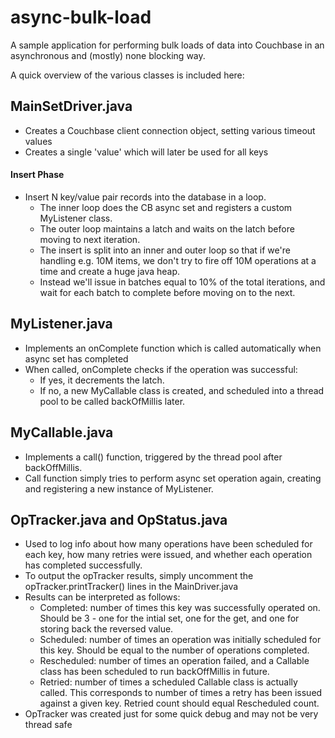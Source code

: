 async-bulk-load
===============

A sample application for performing bulk loads of data into Couchbase in an asynchronous and (mostly) none blocking way.

A quick overview of the various classes is included here:

## MainSetDriver.java
* Creates a Couchbase client connection object, setting various timeout values
* Creates a single 'value' which will later be used for all keys

#### Insert Phase
* Insert N key/value pair records into the database in a loop.
   * The inner loop does the CB async set and registers a custom MyListener class.
   * The outer loop maintains a latch and waits on the latch before moving to next iteration.
   * The insert is split into an inner and outer loop  so that if we're handling e.g. 10M items, we don't try to fire off 10M operations at a time and create a huge java heap.
   * Instead we'll issue in batches equal to 10% of the total iterations, and wait for each batch to complete before moving on to the next.

## MyListener.java
* Implements an onComplete function which is called automatically when async set has completed
* When called, onComplete checks if the operation was successful:
  * If yes, it decrements the latch.
  * If no, a new MyCallable class is created, and scheduled into a thread pool to be called backOfMillis later.

## MyCallable.java
* Implements a call() function, triggered by the thread pool after backOffMillis.
* Call function simply tries to perform async set operation again, creating and registering a new instance of MyListener.

## OpTracker.java and OpStatus.java
* Used to log info about how many operations have been scheduled for each key, how many retries were issued, and whether each operation has completed successfully.
* To output the opTracker results, simply uncomment the opTracker.printTracker() lines in the MainDriver.java
* Results can be interpreted as follows:
  * Completed: number of times this key was successfully operated on. Should be 3 - one for the intial set, one for the get, and one for storing back the reversed value.
  * Scheduled: number of times an operation was initially scheduled for this key. Should be equal to the number of operations completed. 
  * Rescheduled: number of times an operation failed, and a Callable class has been scheduled to run backOffMillis in future.
  * Retried: number of times a scheduled Callable class is actually called. This corresponds to number of times a retry has been issued against a given key. Retried count should equal Rescheduled count.
* OpTracker was created just for some quick debug and may not be very thread safe
